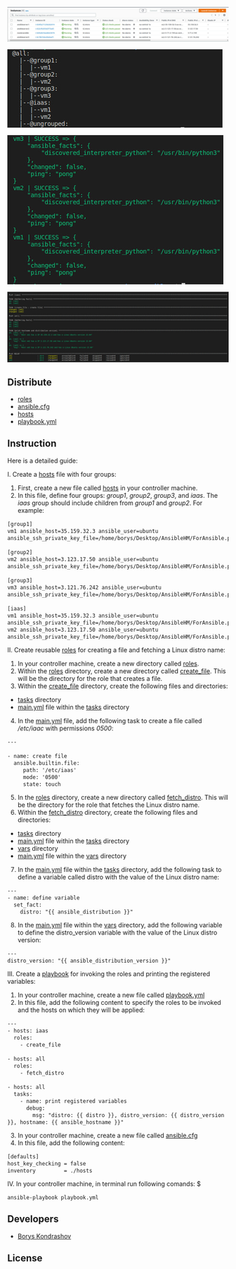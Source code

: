 <p align="center">
      <img src="https://github.com/Tuburni/GL_Homerworks/blob/main/GL_Homework5/jpg/EC2%20servers.jpg">
</p>

<p align="">
   <img src="https://github.com/Tuburni/GL_Homerworks/blob/main/GL_Homework5/jpg/ansible-inventory%20--graph.jpg">
</p>

<p align="">
   <img src="https://github.com/Tuburni/GL_Homerworks/blob/main/GL_Homework5/jpg/ansible%20-i%20hosts%20all%20-m%20ping.jpg">
</p>

<p align="center">
   <img src="https://github.com/Tuburni/GL_Homerworks/blob/main/GL_Homework5/jpg/ansible-playbook%20playbook.yml.jpg">
</p>

## Distribute

- [roles](https://github.com/Tuburni/GL_Homerworks/tree/main/GL_Homework5/roles)
- [ansible.cfg](https://github.com/Tuburni/GL_Homerworks/blob/main/GL_Homework5/ansible.cfg)
- [hosts](https://github.com/Tuburni/GL_Homerworks/blob/main/GL_Homework5/hosts)
- [playbook.yml](https://github.com/Tuburni/GL_Homerworks/blob/main/GL_Homework5/playbook.yml)

## Instruction
 
Here is a detailed guide: 
 
I. Create a [hosts](https://github.com/Tuburni/GL_Homerworks/blob/main/GL_Homework5/hosts) file with four groups: 

1. First, create a new file called [hosts](https://github.com/Tuburni/GL_Homerworks/blob/main/GL_Homework5/hosts) in your controller machine. 
2. In this file, define four groups: *group1*, *group2*, *group3*, and *iaas*. The *iaas* group should include children from *group1* and *group2*. For example: 
```
[group1] 
vm1 ansible_host=35.159.32.3 ansible_user=ubuntu ansible_ssh_private_key_file=/home/borys/Desktop/AnsibleHM/ForAnsible.pem
 
[group2] 
vm2 ansible_host=3.123.17.50 ansible_user=ubuntu ansible_ssh_private_key_file=/home/borys/Desktop/AnsibleHM/ForAnsible.pem
 
[group3] 
vm3 ansible_host=3.121.76.242 ansible_user=ubuntu ansible_ssh_private_key_file=/home/borys/Desktop/AnsibleHM/ForAnsible.pem
 
[iaas] 
vm1 ansible_host=35.159.32.3 ansible_user=ubuntu ansible_ssh_private_key_file=/home/borys/Desktop/AnsibleHM/ForAnsible.pem
vm2 ansible_host=3.123.17.50 ansible_user=ubuntu ansible_ssh_private_key_file=/home/borys/Desktop/AnsibleHM/ForAnsible.pem
```
II. Create reusable [roles](https://github.com/Tuburni/GL_Homerworks/tree/main/GL_Homework5/roles) for creating a file and fetching a Linux distro name: 

1. In your controller machine, create a new directory called [roles](https://github.com/Tuburni/GL_Homerworks/tree/main/GL_Homework5/roles). 
2. Within the [roles](https://github.com/Tuburni/GL_Homerworks/tree/main/GL_Homework5/roles) directory, create a new directory called [create_file](https://github.com/Tuburni/GL_Homerworks/tree/main/GL_Homework5/roles/create_file/tasks). This will be the directory for the role that creates a file. 
3. Within the [create_file](https://github.com/Tuburni/GL_Homerworks/tree/main/GL_Homework5/roles/create_file/tasks) directory, create the following files and directories: 
 * [tasks](https://github.com/Tuburni/GL_Homerworks/tree/main/GL_Homework5/roles/create_file/tasks) directory 
 * [main.yml](https://github.com/Tuburni/GL_Homerworks/blob/main/GL_Homework5/roles/create_file/tasks/main.yml) file within the [tasks](https://github.com/Tuburni/GL_Homerworks/tree/main/GL_Homework5/roles/create_file/tasks) directory 
4. In the [main.yml](https://github.com/Tuburni/GL_Homerworks/blob/main/GL_Homework5/roles/create_file/tasks/main.yml) file, add the following task to create a file called */etc/iaac* with permissions *0500*: 
```
--- 

- name: create file 
  ansible.builtin.file:
     path: '/etc/iaas'
     mode: '0500'
     state: touch
```
5. In the [roles](https://github.com/Tuburni/GL_Homerworks/tree/main/GL_Homework5/roles) directory, create a new directory called [fetch_distro](https://github.com/Tuburni/GL_Homerworks/tree/main/GL_Homework5/roles/fetch_distro). This will be the directory for the role that fetches the Linux distro name. 
6. Within the [fetch_distro](https://github.com/Tuburni/GL_Homerworks/tree/main/GL_Homework5/roles/fetch_distro) directory, create the following files and directories: 
 * [tasks](https://github.com/Tuburni/GL_Homerworks/tree/main/GL_Homework5/roles/fetch_distro/tasks) directory 
 * [main.yml](https://github.com/Tuburni/GL_Homerworks/blob/main/GL_Homework5/roles/fetch_distro/tasks/main.yml) file within the [tasks](https://github.com/Tuburni/GL_Homerworks/tree/main/GL_Homework5/roles/fetch_distro/tasks) directory 
 * [vars](https://github.com/Tuburni/GL_Homerworks/tree/main/GL_Homework5/roles/fetch_distro/vars) directory 
 * [main.yml](https://github.com/Tuburni/GL_Homerworks/blob/main/GL_Homework5/roles/fetch_distro/vars/main.yml) file within the [vars](https://github.com/Tuburni/GL_Homerworks/tree/main/GL_Homework5/roles/fetch_distro/vars) directory 
7. In the [main.yml](https://github.com/Tuburni/GL_Homerworks/blob/main/GL_Homework5/roles/fetch_distro/tasks/main.yml) file within the [tasks](https://github.com/Tuburni/GL_Homerworks/tree/main/GL_Homework5/roles/fetch_distro/tasks) directory, add the following task to define a variable called distro with the value of the Linux distro name: 
```
--- 
- name: define variable 
  set_fact: 
    distro: "{{ ansible_distribution }}" 
```
8. In the [main.yml](https://github.com/Tuburni/GL_Homerworks/blob/main/GL_Homework5/roles/fetch_distro/vars/main.yml) file within the [vars](https://github.com/Tuburni/GL_Homerworks/tree/main/GL_Homework5/roles/fetch_distro/vars) directory, add the following variable to define the distro_version variable with the value of the Linux distro version: 
```
--- 
distro_version: "{{ ansible_distribution_version }}" 
```
III. Create a [playbook](https://github.com/Tuburni/GL_Homerworks/blob/main/GL_Homework5/playbook.yml) for invoking the roles and printing the registered variables: 

1. In your controller machine, create a new file called [playbook.yml](https://github.com/Tuburni/GL_Homerworks/blob/main/GL_Homework5/playbook.yml) 
2. In this file, add the following content to specify the roles to be invoked and the hosts on which they will be applied: 

```
--- 
- hosts: iaas 
  roles: 
    - create_file 
 
- hosts: all 
  roles: 
    - fetch_distro 
 
- hosts: all 
  tasks: 
    - name: print registered variables 
      debug: 
        msg: "distro: {{ distro }}, distro_version: {{ distro_version }}, hostname: {{ ansible_hostname }}"
```
3. In your controller machine, create a new file called [ansible.cfg](https://github.com/Tuburni/GL_Homerworks/blob/main/GL_Homework5/ansible.cfg) 
4. In this file, add the following content: 
```
[defaults]
host_key_checking = false
inventory         = ./hosts
```

IV. In your controller machine, in terminal run following comands:
$
```
ansible-playbook playbook.yml
```
## Developers

- [Borys Kondrashov](https://github.com/Tuburni)

## License
